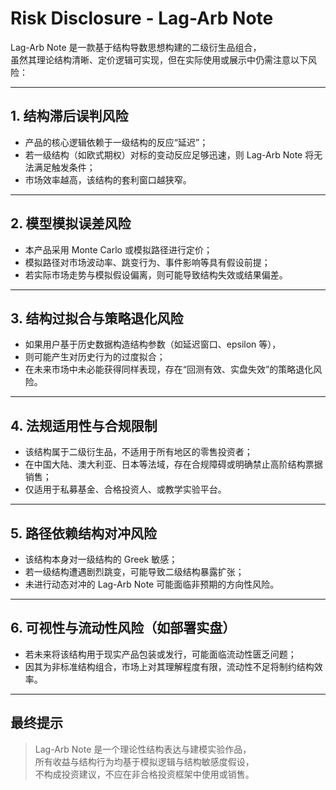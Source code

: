 # Risk Disclosure - Lag-Arb Note

Lag-Arb Note 是一款基于结构导数思想构建的二级衍生品组合，  
虽然其理论结构清晰、定价逻辑可实现，但在实际使用或展示中仍需注意以下风险：

---

## 1. 结构滞后误判风险

- 产品的核心逻辑依赖于一级结构的反应“延迟”；
- 若一级结构（如欧式期权）对标的变动反应足够迅速，则 Lag-Arb Note 将无法满足触发条件；
- 市场效率越高，该结构的套利窗口越狭窄。

---

## 2. 模型模拟误差风险

- 本产品采用 Monte Carlo 或模拟路径进行定价；
- 模拟路径对市场波动率、跳变行为、事件影响等具有假设前提；
- 若实际市场走势与模拟假设偏离，则可能导致结构失效或结果偏差。

---

## 3. 结构过拟合与策略退化风险

- 如果用户基于历史数据构造结构参数（如延迟窗口、epsilon 等），
- 则可能产生对历史行为的过度拟合；
- 在未来市场中未必能获得同样表现，存在“回测有效、实盘失效”的策略退化风险。

---

## 4. 法规适用性与合规限制

- 该结构属于二级衍生品，不适用于所有地区的零售投资者；
- 在中国大陆、澳大利亚、日本等法域，存在合规障碍或明确禁止高阶结构票据销售；
- 仅适用于私募基金、合格投资人、或教学实验平台。

---

## 5. 路径依赖结构对冲风险

- 该结构本身对一级结构的 Greek 敏感；
- 若一级结构遭遇剧烈跳变，可能导致二级结构暴露扩张；
- 未进行动态对冲的 Lag-Arb Note 可能面临非预期的方向性风险。

---

## 6. 可视性与流动性风险（如部署实盘）

- 若未来将该结构用于现实产品包装或发行，可能面临流动性匮乏问题；
- 因其为非标准结构组合，市场上对其理解程度有限，流动性不足将制约结构效率。

---

## 最终提示

> Lag-Arb Note 是一个理论性结构表达与建模实验作品，  
> 所有收益与结构行为均基于模拟逻辑与结构敏感度假设，  
> 不构成投资建议，不应在非合格投资框架中使用或销售。
